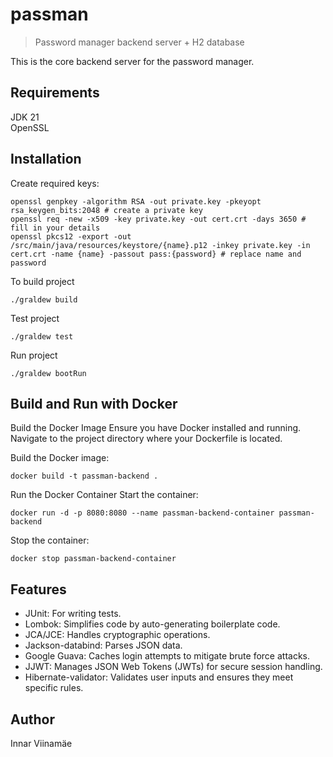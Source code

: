 # passman
> Password manager backend server + H2 database

This is the core backend server for the password manager.

## Requirements

JDK 21  
OpenSSL

## Installation

Create required keys:
```
openssl genpkey -algorithm RSA -out private.key -pkeyopt rsa_keygen_bits:2048 # create a private key
openssl req -new -x509 -key private.key -out cert.crt -days 3650 # fill in your details
openssl pkcs12 -export -out /src/main/java/resources/keystore/{name}.p12 -inkey private.key -in cert.crt -name {name} -passout pass:{password} # replace name and password
```

To build project
```
./graldew build
```

Test project
```
./graldew test
```

Run project

```
./graldew bootRun
```

## Build and Run with Docker
Build the Docker Image
Ensure you have Docker installed and running.
Navigate to the project directory where your Dockerfile is located.

Build the Docker image:
```
docker build -t passman-backend .
```

Run the Docker Container
Start the container:

```
docker run -d -p 8080:8080 --name passman-backend-container passman-backend
```

Stop the container:
```
docker stop passman-backend-container
```
## Features

- JUnit: For writing tests.
- Lombok: Simplifies code by auto-generating boilerplate code.
- JCA/JCE: Handles cryptographic operations.
- Jackson-databind: Parses JSON data.
- Google Guava: Caches login attempts to mitigate brute force attacks.
- JJWT: Manages JSON Web Tokens (JWTs) for secure session handling.
- Hibernate-validator: Validates user inputs and ensures they meet specific rules.
 



## Author

Innar Viinamäe